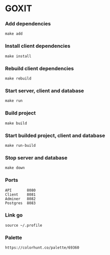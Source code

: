 # GOXIT

### Add dependencies

```
make add
```

### Install client dependencies

```
make install
```

### Rebuild client dependencies

```
make rebuild
```

### Start server, client and database

```
make run
```

### Build project

```
make build
```

### Start builded project, client and database

```
make run-build
```

### Stop server and database

```
make down
```

### Ports

```
API       8080
Client    8081
Adminer   8082
Postgres  8083
```
### Link go 
```
source ~/.profile 
```

### Palette
```
https://colorhunt.co/palette/69360
```